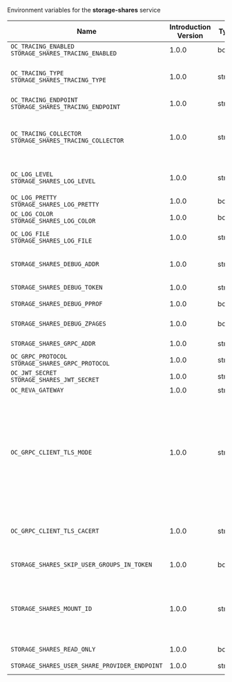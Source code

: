 Environment variables for the **storage-shares** service

| Name | Introduction Version | Type | Description | Default Value |
|---|---|---|---|---|
|`OC_TRACING_ENABLED`<br/>`STORAGE_SHARES_TRACING_ENABLED`| 1.0.0 |bool|`Activates tracing.`|false|
|`OC_TRACING_TYPE`<br/>`STORAGE_SHARES_TRACING_TYPE`| 1.0.0 |string|`The type of tracing. Defaults to '', which is the same as 'jaeger'. Allowed tracing types are 'jaeger' and '' as of now.`||
|`OC_TRACING_ENDPOINT`<br/>`STORAGE_SHARES_TRACING_ENDPOINT`| 1.0.0 |string|`The endpoint of the tracing agent.`||
|`OC_TRACING_COLLECTOR`<br/>`STORAGE_SHARES_TRACING_COLLECTOR`| 1.0.0 |string|`The HTTP endpoint for sending spans directly to a collector, i.e. \http://jaeger-collector:14268/api/traces. Only used if the tracing endpoint is unset.`||
|`OC_LOG_LEVEL`<br/>`STORAGE_SHARES_LOG_LEVEL`| 1.0.0 |string|`The log level. Valid values are: 'panic', 'fatal', 'error', 'warn', 'info', 'debug', 'trace'.`||
|`OC_LOG_PRETTY`<br/>`STORAGE_SHARES_LOG_PRETTY`| 1.0.0 |bool|`Activates pretty log output.`|false|
|`OC_LOG_COLOR`<br/>`STORAGE_SHARES_LOG_COLOR`| 1.0.0 |bool|`Activates colorized log output.`|false|
|`OC_LOG_FILE`<br/>`STORAGE_SHARES_LOG_FILE`| 1.0.0 |string|`The path to the log file. Activates logging to this file if set.`||
|`STORAGE_SHARES_DEBUG_ADDR`| 1.0.0 |string|`Bind address of the debug server, where metrics, health, config and debug endpoints will be exposed.`|127.0.0.1:9156|
|`STORAGE_SHARES_DEBUG_TOKEN`| 1.0.0 |string|`Token to secure the metrics endpoint.`||
|`STORAGE_SHARES_DEBUG_PPROF`| 1.0.0 |bool|`Enables pprof, which can be used for profiling.`|false|
|`STORAGE_SHARES_DEBUG_ZPAGES`| 1.0.0 |bool|`Enables zpages, which can be used for collecting and viewing in-memory traces.`|false|
|`STORAGE_SHARES_GRPC_ADDR`| 1.0.0 |string|`The bind address of the GRPC service.`|127.0.0.1:9154|
|`OC_GRPC_PROTOCOL`<br/>`STORAGE_SHARES_GRPC_PROTOCOL`| 1.0.0 |string|`The transport protocol of the GRPC service.`|tcp|
|`OC_JWT_SECRET`<br/>`STORAGE_SHARES_JWT_SECRET`| 1.0.0 |string|`The secret to mint and validate jwt tokens.`||
|`OC_REVA_GATEWAY`| 1.0.0 |string|`The CS3 gateway endpoint.`|eu.opencloud.api.gateway|
|`OC_GRPC_CLIENT_TLS_MODE`| 1.0.0 |string|`TLS mode for grpc connection to the go-micro based grpc services. Possible values are 'off', 'insecure' and 'on'. 'off': disables transport security for the clients. 'insecure' allows using transport security, but disables certificate verification (to be used with the autogenerated self-signed certificates). 'on' enables transport security, including server certificate verification.`||
|`OC_GRPC_CLIENT_TLS_CACERT`| 1.0.0 |string|`Path/File name for the root CA certificate (in PEM format) used to validate TLS server certificates of the go-micro based grpc services.`||
|`STORAGE_SHARES_SKIP_USER_GROUPS_IN_TOKEN`| 1.0.0 |bool|`Disables the loading of user's group memberships from the reva access token.`|false|
|`STORAGE_SHARES_MOUNT_ID`| 1.0.0 |string|`Mount ID of this storage. Admins can set the ID for the storage in this config option manually which is then used to reference the storage. Any reasonable long string is possible, preferably this would be an UUIDv4 format.`|7639e57c-4433-4a12-8201-722fd0009154|
|`STORAGE_SHARES_READ_ONLY`| 1.0.0 |bool|`Set this storage to be read-only.`|false|
|`STORAGE_SHARES_USER_SHARE_PROVIDER_ENDPOINT`| 1.0.0 |string|`GRPC endpoint of the SHARING service.`|eu.opencloud.api.sharing|
